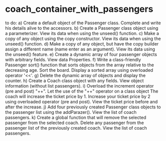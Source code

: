 # coach_container_with_passengers

to do:
a) Create a default object of the Passenger class. Complete and write his details alive to the accessors.
b) Create a Passenger class object using a parameterizer. View its data when
using the unseed() function.
c) Make a copy of any object using the copy constructor. View its data when
using the unseed() function.
d) Make a copy of any object, but have the copy builder assign a different name (name
enter as an argument). View its data using the unseed() feature.
e) Create a dynamic array of four passenger objects with arbitrary fields. View data
Properties.
f) Write a class-friendly Passenger sort() function that sorts objects from the array relative to the
decreasing age. Sort the board. Display a sorted array using overloaded
operator '<<'.
g) Delete the dynamic array of objects and display the counter.
h) Create a Coach class object with any fields. View object information (without list
passengers).
i) Overload the increment operator (pre and post) "++". Let the use of the "++" operator on a class object
The coach will increase the ticket price by 1. Increase your ticket price by 2 using overloaded
operator (pre and post). View the ticket price before and after the increase.
j) Add four previously created Passenger class objects to the passenger list using the
addParazer(). View the list of coach passengers.
k) Create a global function that will remove the selected passenger from the selected coach. Delete any
passenger from the passenger list of the previously created coach. View the list of coach passengers.
